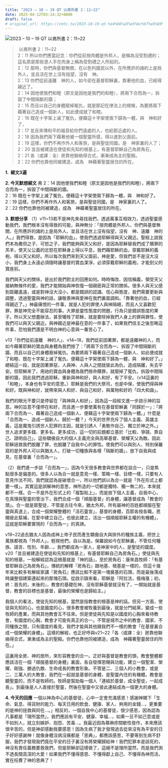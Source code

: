 ```yaml
---
title: "2023 – 10 – 19 QT 以弗所書 2：11~22"
date: 2025-04-12T03:14:32+0800
draft: false
# original_url: https://cmtc.tw/2023-10-19-qt-%e4%bb%a5%e5%bc%97%e6%89%80%e6%9b%b8-2%ef%bc%9a1122
---
```


![2023 – 10 – 19 QT  以弗所書 2：11\~22](/images/qt.jpg  "2023 – 10 – 19 QT  以弗所書 2：11\~22")

>  以弗所書 2：11\~22  
> 2：11 所以你們應當記念：你們從前按肉體是外邦人，是稱為沒受割禮的；這名原是那些憑人手在肉身上稱為受割禮之人所起的。  
> 2：12 那時，你們與基督無關，在以色列國民以外，在所應許的諸約上是局外人，並且活在世上沒有指望，沒有　神。  
> 2：13 你們從前遠離　神的人，如今卻在基督耶穌裏，靠著他的血，已經得親近了。  
> 2：14 因他使我們和睦（原文是因他是我們的和睦），將兩下合而為一，拆毀了中間隔斷的牆；  
> 2：15 而且以自己的身體廢掉冤仇，就是那記在律法上的規條，為要將兩下藉著自己造成一個新人，如此便成就了和睦。  
> 2：16 既在十字架上滅了冤仇，便藉這十字架使兩下歸為一體，與　神和好了，  
> 2：17 並且來傳和平的福音給你們遠處的人，也給那近處的人。  
> 2：18 因為我們兩下藉著他被一個聖靈所感，得以進到父面前。  
> 2：19 這樣，你們不再作外人和客旅，是與聖徒同國，是　神家裏的人了；  
> 2：20 並且被建造在使徒和先知的根基上，有基督耶穌自己為房角石，  
> 2：21 各（或譯：全）房靠他聯絡得合式，漸漸成為主的聖殿。  
> 2：22 你們也靠他同被建造，成為　神藉著聖靈居住的所在。

**1.  經文3遍**

**2. 今天默想經文**
弗 2：14 因他使我們和睦（原文是因他是我們的和睦），將兩下合而為一，拆毀了中間隔斷的牆。  
2：16 既在十字架上滅了冤仇，便藉這十字架使兩下歸為一體，與　神和好了。  
2：19 這樣，你們不再作外人和客旅，是與聖徒同國，是　神家裏的人了。  
2：22 你們也靠他同被建造，成為　神藉著聖靈居住的所在。

**3. 默想分享**
（1）v11\~13若不是神先來尋找我們，透過萬事互相效力，透過聖靈感動我們，我們根本沒有得救的可能，與神無分：「按肉體是外邦人、你們與基督無關、在所應許的諸約上是局外人、並且活在世上沒有指望，沒有　神、遠離　神的人。」我們得救，是因為「耶穌的血」，使我們透過耶穌得與天父親近。聖經上說我們本為撒但之子、可怒之子，我們能夠與天父和好，是因為耶穌替我們成了贖罪的羔羊，使天父公義的忿怒在耶穌身上得以平息，我們藉耶穌的血，穿戴耶穌的義袍，得以天父和好。所以每次我們來到天父面前，神是愛，但我們並不是沒大沒小，我們身上永遠必須隨時讓基督的寶血潔淨，必須穿戴耶穌的義袍，才能到父的寶座前。

我們與天父的關係，是出於我們對主的回應如何。時時悔改、因信稱義，領受天父接納無條件的愛，我們才能開始與神恢復一個親密與正常的關係。很多人與天父感到距離遙遠，或是對神沒大沒小，都是錯誤的認識、信心與態度，我們需要更新與調整，透過聖靈與神的話，讓敬畏神與愛神在我們裏面調和。「靠著他的血，已經得親近了。」神最痛恨的一件事，就是人犯的罪使人與神隔絕，而且人又喜歡犯罪，罪是神完全不能容忍的事。大罪是靈性態度的問題，行為只是錯誤態度的果子。所以天父想盡辦法，甚至犧牲了耶穌，就是要除掉我們人身上的罪與罪性，使我們可以與天父親近。與神親近是神最在意的一件事了，如果我們信主之後忽略這件事，恐怕我們還是不明白神的心意與一番苦心了。

v13「你們從前遠離　神的人」、v14\~18，我們從前因著罪，都是遠離神的人，而如今藉著耶穌的寶血與身體為我們捨了：「將兩下合而為一、拆毀了中間隔斷的牆、而且以自己的身體廢掉冤仇、為要將兩下藉著自己造成一個新人、如此便成就了和睦、既在十字架上滅了冤仇、便藉這十字架使兩下歸為一體，與　神和好了。」總結這一段，就是因著罪惡，人與神、人與人之間就彼此為仇，造成隔離，失去平安。但耶穌來了，用祂的寶血與身體為我們捨命贖罪，就廢掉了冤仇，拆毀中間隔斷的牆，因此我們透過耶穌，重新與神和好，與人和好，有了平安。（v14這裏的「和睦」，本身也有平安的意思。）耶穌是我們的大祭司，也是中保，使我們得與神和好。既與神和好，就帶來與人和好、與自己和好，與萬物和好的「四大和諧」。

我們的眼光不要只是停留在「與神與人和好」，因為這一段經文進一步啟示神的旨意。神的旨意不僅停在和好，而且進一步要使萬有在基督耶穌裏「同歸於一」：「將兩下合而為一、藉著自己造成一個新人、便藉這十字架使兩下歸為一體。」什麼是「合而為一、造成一個新人、歸於一體？」今天的世界充斥了個人主義、英雄主義，這是魔鬼引誘世人犯罪的主因，就是引誘人「勇敢作自己、獨立於神之外。」世人追求更多錢、更多名、更多成功，這一切的前題都立基於「比較、爭競、靠自己、證明自己」，這些驕傲自大的個人主義完全與高舉基督、榮耀天父為敵。因此耶穌拯救我們脫離了罪，也脫離了自我中心的罪性。使我們可以與別人、特別保羅寫的是外邦人可以與猶太人，打破一切種族與各樣「隔斷的牆」，放下自我與成見，在基督裏「合而為一」。

（2）我們進一步談「合而為一」，因為今天很多教會與世界都在談合一，只是焦點很多是偏差的。很多人以為合一就是意見一樣、策略一樣、目標一樣，只要有人意見作法不同，我們就認為是破壞合一，所以他們誤以為合一就是「外在形式上都要一樣」。其實這是誤解神的意思，神所造的一切都是獨特、獨一無二的，本來就都不一樣。合一不是外在形式上的「複製貼上」，而是放下個人主義，自我中心，在真理與聖靈的管治下，我們合成一個「順服基督」的身體，讓基督成為「教會的頭」。合一就是眾聖徒，不管是古往今來，猶太外邦，所有屬神的百姓都順服在聖靈與真道上，合成一個榮耀整體的「活石靈宮」，基督的身體，百節各按各職，恩賜彼此幫補，在愛中建立自己，也彼此建立，活出一個順服耶穌主權的有機體」，這就是耶穌要實現的「合而為一」的真諦。

v19\~22過去猶太人因為成神上帝子民而產生驕傲自大與排外的種族主義，把世上萬族都視為「外邦人」，輕視他們，自以為是。保羅說如今在耶穌裏，不管任何種族、語言、性別、年齡…，我們都成為一家人，是神家中的人，是聖徒的國度。v20「並且被建造在使徒和先知的根基上，有基督耶穌自己為房角石。」使徒與先知的根基，一般解經認為這根基就是「神的話」，至於房角石：康來昌牧師：「有基督耶穌自己為房角石」，傳統的解釋『房角石』跟地基、根基是一樣的，但這十幾年來比較多有解經家講『房角石』應該比較不是第一塊奠基的石頭，而是最後落成時讓整個建築連起來的那塊石頭。從啟示錄來看，耶穌是『阿拉法，俄梅戛；初，終：首先的，末後的』，教會的基礎在神，沒有耶穌基督就沒有了，一開始就是基督，教會的目標也是基督，最後的榮耀也是歸給主。」

我個人的看法，使徒先知的根基，當然是指教會的根基是神的話。但另一方面，使徒與先知的心，也是國度的心，很多教會被牧養到最後，就是分門結黨，變成一些牧師的產業，而與其他教會互不往來。但是使徒與先知是以國度的心胸來看待教會，有國度的心胸，教會才可能有真正的合一。不管是城市之中的教會、國家、不同種族之間，只有國度的看見，我們才能與其他跟我們不一樣的教會「在基督裏合成一個榮耀的身體」。這樣的解經，也正好呼與v21\~22「各（或譯：全）房靠他聯絡得合式，漸漸成為主的聖殿。你們也靠他同被建造，成為　神藉著聖靈居住的所在。」

這裏用全房、神的居所，來形容教會的合一。正好與基督是教會的頭，教會整體都應該活在一個「順服基督的身體」裏面，各自發揮恩賜與功能，建立一個聖潔、榮耀、剛強、勝過仇敵、生命成長的教會形象。不管是二、三個人的小教會，或是二、三萬人的大教會，我們在一起就是基督的身體，是聖靈內住的有機體。教會是聽聖靈的，而不是牧師的。牧師是幫助每一個人「連結於基督，成全聖徒，一起成長」。到最後是人人直接於聖靈，然後在聖靈中又彼此連結成為一個更大的身體。

**4. 今天的回應**
一個以神為中心的基督徒，心中一定會充滿感恩！感謝神賜下「生命、氣息、得貨財的能力、每天日用的飲食、健康、家人、夠用的金錢…，更重要的是神的拯救與同在…。」相反的，一個自我中心的基督徒，很少感恩，因為認為凡事都是「理所當然」，我們應該有平安、健康、幸福…，如果一旦不如己意或是不如別人，就立刻嫉妒、抱怨、苦毒…。我最近因為蕁麻疹間歇性發作，本來應該很辛苦的，但是神卻感動我要感恩！因為生病了我才發現過去從來沒有為平安的日子好好感謝神！就像身體沒病沒痛都是「恩典」，都應該感恩，不要等到生病不舒服，我們才發現我們竟在平安的日子裏沒有將榮耀歸給神！我們犯罪本是該死的，神沒有責任義務要救我們，但是耶穌卻這樣做了，這絕不是理所當然，而是我們測不透長闊高深的大愛！如果我們不懂得感恩、不懂得獻上自己、不懂得為神而活，實在枉費了神的恩典了！
